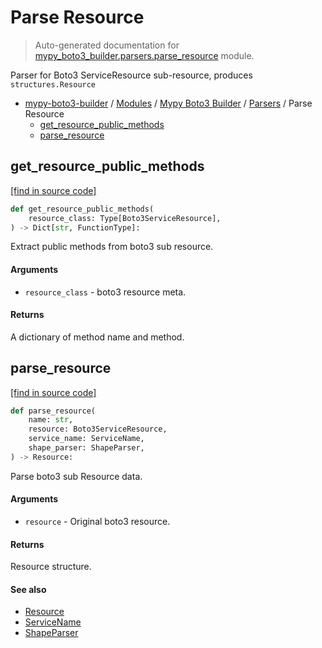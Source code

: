 # Parse Resource

> Auto-generated documentation for [mypy_boto3_builder.parsers.parse_resource](https://github.com/vemel/mypy_boto3_builder/blob/master/mypy_boto3_builder/parsers/parse_resource.py) module.

Parser for Boto3 ServiceResource sub-resource, produces `structures.Resource`

- [mypy-boto3-builder](../../README.md#mypy_boto3_builder) / [Modules](../../MODULES.md#mypy-boto3-builder-modules) / [Mypy Boto3 Builder](../index.md#mypy-boto3-builder) / [Parsers](index.md#parsers) / Parse Resource
    - [get_resource_public_methods](#get_resource_public_methods)
    - [parse_resource](#parse_resource)

## get_resource_public_methods

[[find in source code]](https://github.com/vemel/mypy_boto3_builder/blob/master/mypy_boto3_builder/parsers/parse_resource.py#L71)

```python
def get_resource_public_methods(
    resource_class: Type[Boto3ServiceResource],
) -> Dict[str, FunctionType]:
```

Extract public methods from boto3 sub resource.

#### Arguments

- `resource_class` - boto3 resource meta.

#### Returns

A dictionary of method name and method.

## parse_resource

[[find in source code]](https://github.com/vemel/mypy_boto3_builder/blob/master/mypy_boto3_builder/parsers/parse_resource.py#L22)

```python
def parse_resource(
    name: str,
    resource: Boto3ServiceResource,
    service_name: ServiceName,
    shape_parser: ShapeParser,
) -> Resource:
```

Parse boto3 sub Resource data.

#### Arguments

- `resource` - Original boto3 resource.

#### Returns

Resource structure.

#### See also

- [Resource](../structures/resource.md#resource)
- [ServiceName](../service_name.md#servicename)
- [ShapeParser](shape_parser.md#shapeparser)
